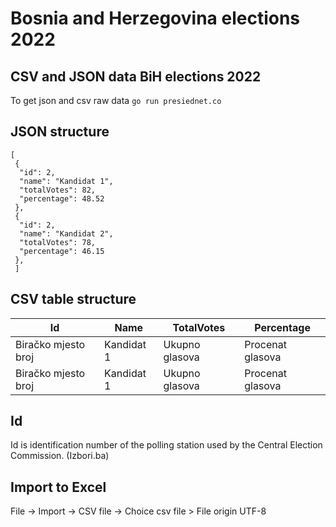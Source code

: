 # Bosnia and Herzegovina elections 2022

## CSV and JSON data BiH elections 2022

To get json and csv raw data
`go run presiednet.co`

## JSON structure
```
[
 {
  "id": 2,
  "name": "Kandidat 1",
  "totalVotes": 82,
  "percentage": 48.52
 },
 {
  "id": 2,
  "name": "Kandidat 2",
  "totalVotes": 78,
  "percentage": 46.15
 },
 ]
 ```

## CSV table structure
| Id  | Name  | TotalVotes  | Percentage  |
|---|---|---|---|
| Biračko mjesto broj | Kandidat 1 |  Ukupno glasova | Procenat glasova  |
| Biračko mjesto broj | Kandidat 1 |  Ukupno glasova | Procenat glasova  |

## Id
Id is identification number of the polling station used by the Central Election Commission. (Izbori.ba)

## Import to Excel
File -> Import -> CSV file -> Choice csv file > File origin UTF-8 